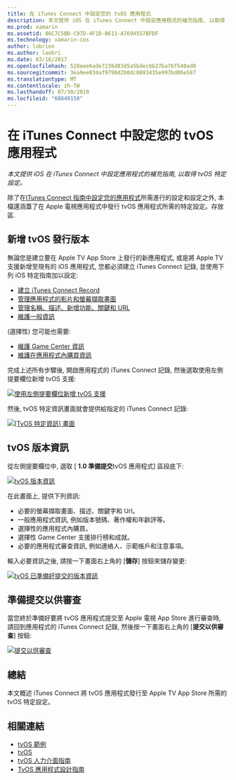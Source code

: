 ```yaml
---
title: 在 iTunes Connect 中設定您的 tvOS 應用程式
description: 本文提供 iOS 在 iTunes Connect 中設定應用程式的補充指南, 以取得 tvOS 特定設定。
ms.prod: xamarin
ms.assetid: 86C7C5BD-C97D-4F1D-B611-A7694557BFDF
ms.technology: xamarin-ios
author: lobrien
ms.author: laobri
ms.date: 03/16/2017
ms.openlocfilehash: 528eee6ade7236d83d5a5bdec6b27ba76f540ad0
ms.sourcegitcommit: 3ea9ee034af9790d2b0dc0893435e997bd06e587
ms.translationtype: MT
ms.contentlocale: zh-TW
ms.lasthandoff: 07/30/2019
ms.locfileid: "68649158"
---
```

# <a name="configure-your-tvos-app-in-itunes-connect"></a>在 iTunes Connect 中設定您的 tvOS 應用程式

_本文提供 iOS 在 iTunes Connect 中設定應用程式的補充指南, 以取得 tvOS 特定設定。_


除了在[ITunes Connect 指南中設定您的應用程式](~/ios/deploy-test/app-distribution/app-store-distribution/itunesconnect.md)所需進行的設定和設定之外, 本檔還涵蓋了在 Apple 電視應用程式中發行 tvOS 應用程式所需的特定設定。存放區.

<a name="Adding-a-tvOS-Release-Version" />

## <a name="adding-a-tvos-release-version"></a>新增 tvOS 發行版本

無論您是建立要在 Apple TV App Store 上發行的新應用程式, 或是將 Apple TV 支援新增至現有的 iOS 應用程式, 您都必須建立 iTunes Connect 記錄, 並使用下列 iOS 特定指南加以設定:

- [建立 iTunes Connect Record](~/ios/deploy-test/app-distribution/app-store-distribution/itunesconnect.md#creating)
- [管理應用程式的影片和螢幕擷取畫面](~/ios/deploy-test/app-distribution/app-store-distribution/itunesconnect.md#managing)
- [管理名稱、描述、新增功能、關鍵和 URL](~/ios/deploy-test/app-distribution/app-store-distribution/itunesconnect.md#metadata)
- [維護一般資訊](~/ios/deploy-test/app-distribution/app-store-distribution/itunesconnect.md#general)

(選擇性) 您可能也需要:

- [維護 Game Center 資訊](~/ios/deploy-test/app-distribution/app-store-distribution/itunesconnect.md#game-center)
- [維護在應用程式內購買資訊](~/ios/deploy-test/app-distribution/app-store-distribution/itunesconnect.md#iap)

完成上述所有步驟後, 開啟應用程式的 iTunes Connect 記錄, 然後選取使用左側提要欄位新增 tvOS 支援:

[![](itunes-connect-images/connect01.png "使用左側提要欄位新增 tvOS 支援")](itunes-connect-images/connect01.png#lightbox)

然後, tvOS 特定資訊畫面就會提供給指定的 iTunes Connect 記錄:

[![](itunes-connect-images/connect02.png "[TvOS 特定資訊] 畫面")](itunes-connect-images/connect02.png#lightbox)

<a name="tvOS-Version-Information" />

## <a name="tvos-version-information"></a>tvOS 版本資訊

從左側提要欄位中, 選取 [ **1.0 準備提交**tvOS 應用程式] 區段底下:

[![](itunes-connect-images/connect03.png "tvOS 版本資訊")](itunes-connect-images/connect03.png#lightbox)

在此畫面上, 提供下列資訊:

- 必要的螢幕擷取畫面、描述、關鍵字和 Url。
- 一般應用程式資訊, 例如版本號碼、著作權和年齡評等。
- 選擇性的應用程式內購買。
- 選擇性 Game Center 支援排行榜和成就。
- 必要的應用程式審查資訊, 例如連絡人、示範帳戶和注意事項。

輸入必要資訊之後, 請按一下畫面右上角的 [**儲存**] 按鈕來儲存變更:

[![](itunes-connect-images/connect04.png "tvOS 已準備好提交的版本資訊")](itunes-connect-images/connect04.png#lightbox)

<a name="Submitting-for-Review" />

## <a name="preparing-to-submit-for-review"></a>準備提交以供審查

當您終於準備好要將 tvOS 應用程式提交至 Apple 電視 App Store 進行審查時, 請回到應用程式的 iTunes Connect 記錄, 然後按一下畫面右上角的 [**提交以供審查**] 按鈕:

[![](itunes-connect-images/connect05.png "提交以供審查")](itunes-connect-images/connect05.png#lightbox)

<a name="Summary" />

## <a name="summary"></a>總結

本文概述 iTunes Connect 將 tvOS 應用程式發行至 Apple TV App Store 所需的 tvOS 特定設定。



## <a name="related-links"></a>相關連結

- [tvOS 範例](https://docs.microsoft.com/samples/browse/?products=xamarin&term=Xamarin.iOS+tvOS)
- [tvOS](https://developer.apple.com/tvos/)
- [tvOS 人力介面指南](https://developer.apple.com/tvos/human-interface-guidelines/)
- [TvOS 應用程式設計指南](https://developer.apple.com/library/prerelease/tvos/documentation/General/Conceptual/AppleTV_PG/)
